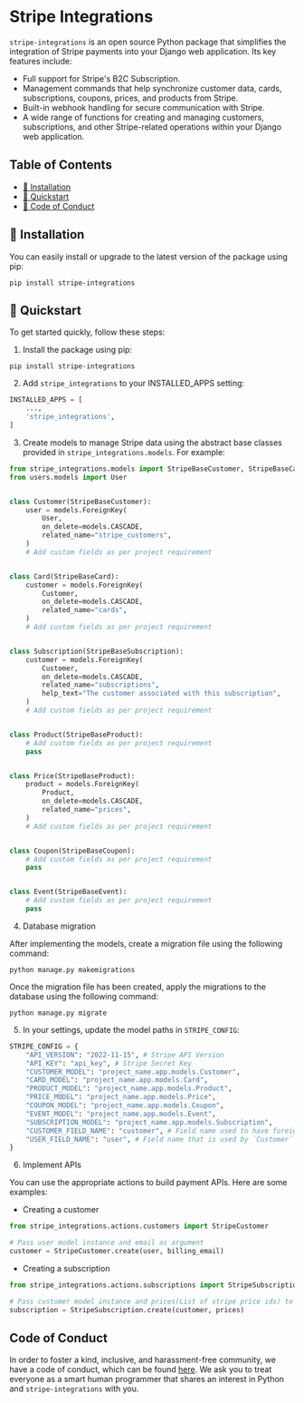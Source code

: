 # Stripe Integrations

`stripe-integrations` is an open source Python package that simplifies the integration of Stripe payments into your Django web application. Its key features include:

- Full support for Stripe's B2C Subscription.
- Management commands that help synchronize customer data, cards, subscriptions, coupons, prices, and products from Stripe.
- Built-in webhook handling for secure communication with Stripe.
- A wide range of functions for creating and managing customers, subscriptions, and other Stripe-related operations within your Django web application.

## Table of Contents

- [💾 Installation](#-installation)
- [🚀 Quickstart](#-quickstart)
- [📜 Code of Conduct](#code-of-conduct)

## 💾 Installation

You can easily install or upgrade to the latest version of the package using pip:

```
pip install stripe-integrations
```

## 🚀 Quickstart

To get started quickly, follow these steps:

1. Install the package using pip:

```commandline
pip install stripe-integrations
```

2. Add `stripe_integrations` to your INSTALLED_APPS setting:

```python
INSTALLED_APPS = [
    ...,
    'stripe_integrations',
]
```

3. Create models to manage Stripe data using the abstract base classes provided in `stripe_integrations.models`. For example:

```python
from stripe_integrations.models import StripeBaseCustomer, StripeBaseCard, StripeBaseSubscription, StripeBaseProduct, StripeBasePrice, StripeBaseCoupon, StripeBaseEvent
from users.models import User


class Customer(StripeBaseCustomer):
    user = models.ForeignKey(
        User,
        on_delete=models.CASCADE,
        related_name="stripe_customers",
    )
    # Add custom fields as per project requirement


class Card(StripeBaseCard):
    customer = models.ForeignKey(
        Customer,
        on_delete=models.CASCADE,
        related_name="cards",
    )
    # Add custom fields as per project requirement


class Subscription(StripeBaseSubscription):
    customer = models.ForeignKey(
        Customer,
        on_delete=models.CASCADE,
        related_name="subscriptions",
        help_text="The customer associated with this subscription",
    )
    # Add custom fields as per project requirement


class Product(StripeBaseProduct):
    # Add custom fields as per project requirement
    pass


class Price(StripeBaseProduct):
    product = models.ForeignKey(
        Product,
        on_delete=models.CASCADE,
        related_name="prices",
    )
    # Add custom fields as per project requirement


class Coupon(StripeBaseCoupon):
    # Add custom fields as per project requirement
    pass


class Event(StripeBaseEvent):
    # Add custom fields as per project requirement
    pass
```

4. Database migration

After implementing the models, create a migration file using the following command:

```
python manage.py makemigrations
```

Once the migration file has been created, apply the migrations to the database using the following command:

```
python manage.py migrate
```

5. In your settings, update the model paths in `STRIPE_CONFIG`:

```python
STRIPE_CONFIG = {
    "API_VERSION": "2022-11-15", # Stripe API Version
    "API_KEY": "api_key", # Stripe Secret Key
    "CUSTOMER_MODEL": "project_name.app.models.Customer",
    "CARD_MODEL": "project_name.app.models.Card",
    "PRODUCT_MODEL": "project_name.app.models.Product",
    "PRICE_MODEL": "project_name.app.models.Price",
    "COUPON_MODEL": "project_name.app.models.Coupon",
    "EVENT_MODEL": "project_name.app.models.Event",
    "SUBSCRIPTION_MODEL": "project_name.app.models.Subscription",
    "CUSTOMER_FIELD_NAME": "customer", # Field name used to have foreign key relation with `Customer` model
    "USER_FIELD_NAME": "user", # Field name that is used by `Customer` model to have foreign relation to `User` model
}
```

6. Implement APIs

You can use the appropriate actions to build payment APIs. Here are some examples:

- Creating a customer

```python
from stripe_integrations.actions.customers import StripeCustomer

# Pass user model instance and email as argument
customer = StripeCustomer.create(user, billing_email)
```

- Creating a subscription

```python
from stripe_integrations.actions.subscriptions import StripeSubscription

# Pass customer model instance and prices(List of stripe price ids) to subscribe as argument
subscription = StripeSubscription.create(customer, prices)
```

## Code of Conduct

In order to foster a kind, inclusive, and harassment-free community, we have a code of conduct, which can be found [here](CODE_OF_CONDUCT.md). We ask you to treat everyone as a smart human programmer that shares an interest in Python and `stripe-integrations` with you.
